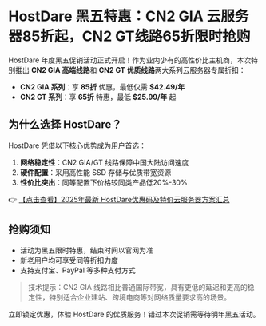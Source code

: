 # HostDare 黑五特惠：CN2 GIA 云服务器85折起，CN2 GT线路65折限时抢购

HostDare 年度黑五促销活动正式开启！作为业内少有的高性价比主机商，本次特别推出 **CN2 GIA 高端线路**和 **CN2 GT 优质线路**两大系列云服务器专属折扣：

- **CN2 GIA 系列**：享 **85折** 优惠，最低仅需 **$42.49/年**
- **CN2 GT 系列**：享 **65折** 特惠，最低 **$25.99/年** 起

## 为什么选择 HostDare？

HostDare 凭借以下核心优势成为用户首选：
1. **网络稳定性**：CN2 GIA/GT 线路保障中国大陆访问速度
2. **硬件配置**：采用高性能 SSD 存储与优质带宽资源
3. **性价比突出**：同等配置下价格较同类产品低20%-30%

👉 [【点击查看】2025年最新 HostDare优惠码及特价云服务器方案汇总](https://bit.ly/hostdare)

## 抢购须知
- 活动为黑五限时特惠，结束时间以官网为准
- 新老用户均可享受同等折扣力度
- 支持支付宝、PayPal 等多种支付方式

> 技术提示：CN2 GIA 线路相比普通国际带宽，具有更低的延迟和更高的稳定性，特别适合企业建站、跨境电商等对网络质量要求高的场景。

立即锁定优惠，体验 HostDare 的优质服务！错过本次促销需等待明年黑五活动。